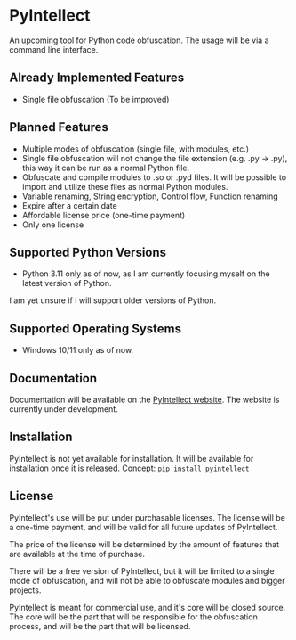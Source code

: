 # PyIntellect
An upcoming tool for Python code obfuscation.
The usage will be via a command line interface.

## Already Implemented Features
- Single file obfuscation (To be improved)

## Planned Features
- Multiple modes of obfuscation (single file, with modules, etc.)
- Single file obfuscation will not change the file extension (e.g. .py -> .py), this way it can be run as a normal Python file.
- Obfuscate and compile modules to .so or .pyd files. It will be possible to import and utilize these files as normal Python modules.
- Variable renaming, String encryption, Control flow, Function renaming
- Expire after a certain date
- Affordable license price (one-time payment)
- Only one license

## Supported Python Versions
- Python 3.11 only as of now, as I am currently focusing myself on the latest version of Python.

I am yet unsure if I will support older versions of Python.

## Supported Operating Systems
- Windows 10/11 only as of now.

## Documentation
Documentation will be available on the [PyIntellect website](https://pyintellect.com). The website is currently under development.

## Installation
PyIntellect is not yet available for installation. It will be available for installation once it is released.
Concept: `pip install pyintellect`

## License
PyIntellect's use will be put under purchasable licenses. The license will be a one-time payment, and will be valid for all future updates of PyIntellect.

The price of the license will be determined by the amount of features that are available at the time of purchase.

There will be a free version of PyIntellect, but it will be limited to a single mode of obfuscation, and will not be able to obfuscate modules and bigger projects.

PyIntellect is meant for commercial use, and it's core will be closed source. The core will be the part that will be responsible for the obfuscation process, and will be the part that will be licensed.